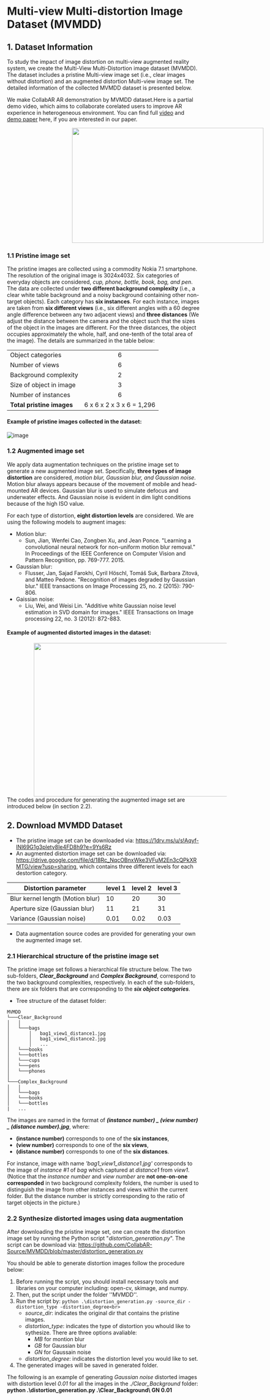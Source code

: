 # Multi-view Multi-distortion Image Dataset (MVMDD)

## 1. Dataset Information
To study the impact of image distortion on multi-view augmented reality system, we create the Multi-View Multi-Distortion image dataset (MVMDD). The dataset includes a pristine Multi-view image set (i.e., clear images without distortion) and an augmented distortion Multi-view image set. The detailed information of the collected MVMDD dataset is presented below.

We make CollabAR AR demonstration by MVMDD dataset.Here is a partial demo video, which aims to collaborate corelated users to improve AR experience in heterogeneous environment. You can find full [video](https://www.youtube.com/watch?v=RFCxe9ZAVQw&feature=youtu.be) and [demo paper](https://maria.gorlatova.com/wp-content/uploads/2019/09/MultiUserAR_SenSysDemo_Gorlatova.pdf) here, if you are interested in our paper.


<img src="https://github.com/CollabAR-Source/MVMDD/blob/master/video.gif" width = "500" height = "300" hspace="170" align=center />

### 1.1 Pristine image set
The pristine images are collected using a commodity Nokia 7.1 smartphone. The resolution of the original image is 3024x4032. Six categories of everyday objects are considered, *cup, phone, bottle, book, bag, and pen*. The data are collected under **two different background complexity** (i.e., a clear white table background and a noisy background containing other non-target objects). Each category has **six instances**. For each instance, images are taken from **six different views** (i.e., six different angles with a 60 degree angle difference between any two adjacent views) and **three distances** (We adjust the distance between the camera and the object such that the sizes of the object in the images are different. For the three distances, the object occupies approximately the whole, half, and one-tenth of the total area of the image). The details are summarized in the table below:

 |  |  | 
 | --- | :---: |
 | Object categories | 6 |
 | Number of views | 6 |
 | Background complexity| 2|
 | Size of object in image| 3|
 | Number of instances|6|
 |**Total pristine images**|6 x 6 x 2 x 3 x 6 = 1,296|

#### Example of pristine images collected in the dataset:
![image](https://github.com/CollabAR-Source/MVMDD/blob/master/example.PNG) 

### 1.2 Augmented image set
We apply data augmentation techniques on the pristine image set to generate a new augmented image set. Specifically, **three types of image distortion** are considered, *motion blur, Gaussian blur, and Gaussian noise*. Motion blur always appears because of the movement of mobile and head-mounted AR devices. Gaussian blur is used to simulate defocus and underwater effects. And Gaussian noise is evident in dim light conditions because of the high ISO value.

For each type of distortion, **eight distortion levels** are considered. We are using the following models to augment images:

- Motion blur:
  - Sun, Jian, Wenfei Cao, Zongben Xu, and Jean Ponce. "Learning a convolutional neural network for non-uniform motion blur removal." In Proceedings of the IEEE Conference on Computer Vision and Pattern Recognition, pp. 769-777. 2015.
- Gaussian blur:
  - Flusser, Jan, Sajad Farokhi, Cyril Höschl, Tomáš Suk, Barbara Zitová, and Matteo Pedone. "Recognition of images degraded by Gaussian blur." IEEE transactions on Image Processing 25, no. 2 (2015): 790-806.
- Gaissian noise:
  - Liu, Wei, and Weisi Lin. "Additive white Gaussian noise level estimation in SVD domain for images." IEEE Transactions on Image processing 22, no. 3 (2012): 872-883.

#### Example of augmented distorted images in the dataset:
<img src="https://github.com/CollabAR-Source/MVMDD/blob/master/distorted_images.png" width = "700" height = "400" hspace="70" align=center />
The codes and procedure for generating the augmented image set are introduced below (in section 2.2).

## 2. Download MVMDD Dataset
+ The pristine image set can be downloaded via: https://1drv.ms/u/s!Aqyf-lNI69G1g3plety8Ie4FD8h9?e=9Ys6Rz
+ An augmented distortion image set can be downloaded via: https://drive.google.com/file/d/18Rc_NqcOBnxWke3VFuM2En3cQPkXRMTG/view?usp=sharing, which contains three different levels for each destortion category. 

| Distortion parameter | level 1 | level 2 | level 3 |
| ------ | ------ | ------ | ------ |
| Blur kernel length (Motion blur) | 10 | 20 | 30 |
| Aperture size (Gaussian blur)| 11 | 21 | 31 |
| Variance (Gaussian noise)| 0.01 | 0.02 | 0.03 |
    
    
+ Data augmentation source codes are provided for generating your own the augmented image set.



    

### 2.1 Hierarchical structure of the pristine image set

The pristine image set follows a hierarchical file structure below. The two sub-folders, ***Clear_Background*** and ***Complex Background***, correspond to the two background complexities, respectively. In each of the sub-folders, there are six folders that are corresponding to the ***six object categories***. 

- Tree structure of the dataset folder:
```
MVMDD
└───Clear_Background
│   │
│   └───bags
│       │   bag1_view1_distance1.jpg
│       │   bag1_view1_distance2.jpg
│       │   ...
│   └───books
│   └───bottles
│   └───cups
│   └───pens
│   └───phones
│   
└───Complex_Background
│   │
│   └───bags
│   └───books
│   └───bottles
|   ...
```
The images are named in the format of ***(instance number) _ (view number) _ (distance number).jpg***, where:
- **(instance number)** corresponds to one of the **six instances**, 
- **(view number)** corresponds to one of the **six views**,
- **(distance number)** corresponds to one of the **six distances**.

For instance, image with name *'bag1_view1_distance1.jpg'* corresponds to the image of *instance #1* of *bag* which captured at *distance1* from *view1*. (Notice that the *instance number* and *view number* are **not one-on-one corresponded** in two background complexity folders, the number is used to distinguish the image from other instances and views within the current folder. But the distance number is strictly corresponding to the ratio of target objects in the picture.)

### 2.2 Synthesize distorted images using data augmentation

After downloading the pristine image set, one can create the distortion image set by running the Python script "*distortion_generation.py*". The script can be download via: https://github.com/CollabAR-Source/MVMDD/blob/master/distortion_generation.py

You should be able to generate distortion images follow the procedure below:
1. Before running the script, you should install necessary tools and libraries on your computer including: open-cv, skimage, and numpy.
2. Then, put the script under the folder ''MVMDD''.
3. Run the script by: `python .\distortion_generation.py -source_dir -distortion_type -distortion_degree<br>`
   - *source_dir*: indicates the original dir that contains the pristine images.
   - *distortion_type*: indicates the type of distortion you whould like to sythesize. There are three options avaliable: 
      - *MB* for montion blur 
      - *GB* for Gaussian blur 
      - *GN* for Gaussain noise
   - *distortion_degree*: indicates the distortion level you would like to set.
 4. The generated images will be saved in generated folder.

The following is an example of generating *Gaussian noise* distorted images with distortion level *0.01* for all the images in the *./Clear_Background* folder: **python .\distortion_generation.py .\Clear_Background\ GN 0.01**
  
